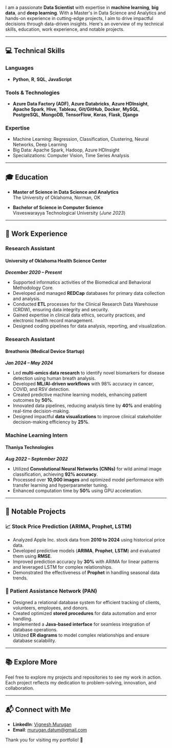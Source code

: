 

 I am a passionate **Data Scientist** with expertise in **machine learning**, **big data**, and **deep learning**. With a Master's in Data Science and Analytics and hands-on experience in cutting-edge projects, I aim to drive impactful decisions through data-driven insights. Here's an overview of my technical skills, education, work experience, and notable projects.

---

## 💻 Technical Skills

### Languages
- **Python**, **R**, **SQL**, **JavaScript**

### Tools & Technologies
- **Azure Data Factory (ADF)**, **Azure Databricks**, **Azure HDInsight**, **Apache Spark**, **Hive**, **Tableau**, **Git/GitHub**, **Docker**, **MySQL**, **PostgreSQL**, **MongoDB**, **TensorFlow**, **Keras**, **Flask**, **Django**

### Expertise
- Machine Learning: Regression, Classification, Clustering, Neural Networks, Deep Learning
- Big Data: Apache Spark, Hadoop, Azure HDInsight
- Specializations: Computer Vision, Time Series Analysis

---

## 🎓 Education

- **Master of Science in Data Science and Analytics**  
  The University of Oklahoma, Norman, OK

- **Bachelor of Science in Computer Science**  
  Visveswarayya Technological University (_June 2023_)

---

## 💼 Work Experience

### **Research Assistant**  
#### University of Oklahoma Health Science Center  
**_December 2020 – Present_**
- Supported informatics activities of the Biomedical and Behavioral Methodology Core.
- Developed and managed **REDCap** databases for primary data collection and analysis.
- Conducted **ETL** processes for the Clinical Research Data Warehouse (CRDW), ensuring data integrity and security.
- Gained expertise in clinical data ethics, security practices, and electronic health record management.
- Designed coding pipelines for data analysis, reporting, and visualization.

### **Research Assistant**  
#### Breathonix (Medical Device Startup)  
**_Jan 2024 – May 2024_**
- Led **multi-omics data research** to identify novel biomarkers for disease detection using human breath analysis.
- Developed **ML/AI-driven workflows** with 98% accuracy in cancer, COVID, and RSV detection.
- Created predictive machine learning models, enhancing patient outcomes by **50%**.
- Innovated data pipelines, reducing analysis time by **40%** and enabling real-time decision-making.
- Designed impactful **data visualizations** to improve clinical stakeholder decision-making efficiency by **25%**.

### **Machine Learning Intern**  
#### Thaniya Technologies  
**_Aug 2022 – September 2022_**
- Utilized **Convolutional Neural Networks (CNNs)** for wild animal image classification, achieving **92% accuracy**.
- Processed over **10,000 images** and optimized model performance with transfer learning and hyperparameter tuning.
- Enhanced computation time by **50%** using GPU acceleration.

---

## 🌟 Notable Projects

### **📈 Stock Price Prediction (ARIMA, Prophet, LSTM)**
- Analyzed Apple Inc. stock data from **2010 to 2024** using historical price data.
- Developed predictive models (**ARIMA**, **Prophet**, **LSTM**) and evaluated them using **RMSE**.
- Improved prediction accuracy by **30%** with ARIMA for linear patterns and leveraged LSTM for complex relationships.
- Demonstrated the effectiveness of **Prophet** in handling seasonal data trends.

### **🏥 Patient Assistance Network (PAN)**
- Designed a relational database system for efficient tracking of clients, volunteers, employees, and donors.
- Created optimized **stored procedures** for data automation and error handling.
- Implemented a **Java-based interface** for seamless integration of database operations.
- Utilized **ER diagrams** to model complex relationships and ensure database scalability.

---

## 📚 Explore More
Feel free to explore my projects and repositories to see my work in action. Each project reflects my dedication to problem-solving, innovation, and collaboration.

---

## 📬 Connect with Me
- **LinkedIn**: [Vignesh Murugan](https://www.linkedin.com/in/vignesh-murugan-791347103/)
- **Email**: [murugan.datum@gmail.com](mailto:murugan.datum@gmail.com)

Thank you for visiting my portfolio! 🌟
